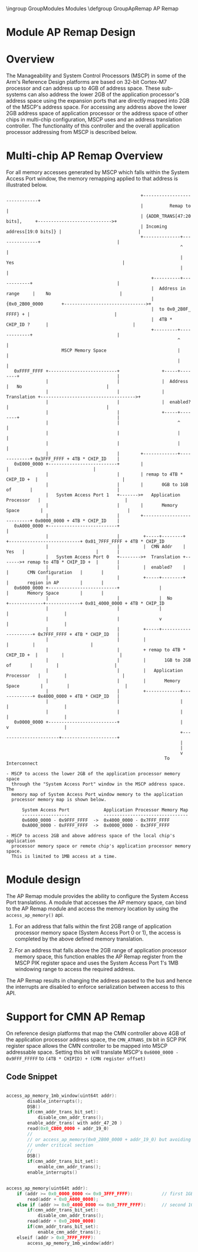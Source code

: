 \ingroup GroupModules Modules
\defgroup GroupApRemap AP Remap

Module AP Remap Design
======================

# Overview

The Manageability and System Control Processors (MSCP) in some of the Arm's
Reference Design platforms are based on 32-bit Cortex-M7 processor and can
address up to 4GB of address space. These sub-systems can also address the lower
2GB of the application processor's address space using the expansion ports that
are directly mapped into 2GB of the MSCP's address space. For accessing any
address above the lower 2GB address space of application processor or the
address space of other chips in multi-chip configuration, MSCP uses and an
address translation controller. The functionality of this controller and the
overall application processor addressing from MSCP is described below.

# Multi-chip AP Remap Overview

For all memory accesses generated by MSCP which falls within the System Access
Port window, the memory remapping applied to that address is illustrated below.

```
                                                   +------------------------------+
                                                   |          Remap to            |
                                                   | {ADDR_TRANS[47:20 bits],     +---------------------------->+
                                                   | Incoming address[19:0 bits]} |                             |
                                                   +--------------+---------------+                             |
                                                                  ^                                             |
                                                                  | Yes                                         |
                                                                  |                                             |
                                                       +----------+------------+                                |
                                                       |  Address in range     |    No                          |
                                                       |  {0x0_2B00_0000       +------------------------------->+
                                                       |  to 0x0_2B0F_ FFFF} + |                                |
                                                       |  4TB * CHIP_ID ?      |                                |
                                                       +---------+-------------+                                |
                                                                 ^                                              |
                     MSCP Memory Space                           |                                              |
                                                                 |                                              |
   0xFFFF_FFFF +--------------------------+                +-----+--------+                                     |
               |                          |                |  Address     |   No                                |
               |                          |                |  Translation +------------------------------------>+
               |                          |                |  enabled?    |                                     |
               |                          |                +-----+--------+                                     |
               |                          |                      ^                                              |
               |                          |                      |                                              |
               |                          |                      |                                              |
               |                          |        +-------------+-------------+ 0x3FFF_FFFF + 4TB * CHIP_ID    |
   0xE000_0000 +--------------------------+        |                           |                                |
               |                          |        | remap to 4TB * CHIP_ID +  |                                |
               |                          |        |       0GB to 1GB of       |                                |
               |   System Access Port 1   +------->+   Application Processor   |                                |
               |                          |        |       Memory Space        |                                |
               |                          |        +---------------------------+ 0x0000_0000 + 4TB * CHIP_ID    |
   0xA000_0000 +--------------------------+                                                                     |
               |                          |         +-----+--------+        +---------------------------+ 0x01_7FFF_FFFF + 4TB * CHIP_ID
               |                          |         |  CMN Addr    |  Yes   |                           |       |
               |   System Access Port 0   +-------->+  Translation +------->+ remap to 4TB * CHIP_ID +  |       |
               |                          |         |  enabled?    |        |       CMN Configuration   |       |
               |                          |         +-----+--------+        |       region in AP        |       |
   0x6000_0000 +--------------------------+               |                 |       Memory Space        |       |
               |                          |               |  No             +-------------+-------------+ 0x01_4000_0000 + 4TB * CHIP_ID
               |                          |               |                               |                     |
               |                          |               v                               |                     |
               |                          |         +-----+---------------------+ 0x7FFF_FFFF + 4TB * CHIP_ID   |
               |                          |         |                           |         |                     |
               |                          |         + remap to 4TB * CHIP_ID +  |         |                     |
               |                          |         |       1GB to 2GB of       |         |                     |
               |                          |         |   Application Processor   |         |                     |
               |                          |         |       Memory Space        |         |                     |
               |                          |         +-------------+-------------+ 0x4000_0000 + 4TB * CHIP_ID   |
               |                          |                       |                       |                     |
               |                          |                       |                       |                     |
   0x0000_0000 +--------------------------+                       |                       v                     |
                                                                  +-----------------------+---------------------+
                                                                  |
                                                                  |
                                                                  v
                                                            To Interconnect
```

    - MSCP to access the lower 2GB of the application processor memory space
      through the "System Access Port" window in the MSCP address space. The
      memory map of System Access Port window memory to the application
      processor memory map is shown below.

          System Access Port             Application Processor Memory Map
          ------------------             --------------------------------
          0x6000_0000 - 0x9FFF_FFFF  ->  0x4000_0000 - 0x7FFF_FFFF
          0xA000_0000 - 0xFFFF_FFFF  ->  0x0000_0000 - 0x3FFF_FFFF

    - MSCP to access 2GB and above address space of the local chip's application
      processor memory space or remote chip's application processor memory space.
      This is limited to 1MB access at a time.

# Module design

The AP Remap module provides the ability to configure the System Access Port
translations. A module that accesses the AP memory space, can bind to the AP
Remap module and access the memory location by using the `access_ap_memory()`
api.

1. For an address that falls within the first 2GB range of application processor
   memory space (System Access Port 0 or 1), the access is completed by the
   above defined memory translation.

2. For an address that falls above the 2GB range of application processor memory
   space, this function enables the AP Remap register from the MSCP PIK register
   space and uses the System Access Port 1's 1MB windowing range to access the
   required address.

The AP Remap results in changing the address passed to the bus and hence the
interrupts are disabled to enforce serialization between access to this API.

# Support for CMN AP Remap

On reference design platforms that map the CMN controller above 4GB of the
application processor address space, the `CMN_ATRANS_EN` bit in SCP PIK register
space allows the CMN controller to be mapped into MSCP addressable space.
Setting this bit will translate MSCP's `0x6000_0000 - 0x9FFF_FFFFF` to
`(4TB * CHIPID) + (CMN register offset)`

## Code Snippet

```c

access_ap_memory_1mb_window(uint64t addr):
        disable_interrupts();
        DSB()
        if(cmn_addr_trans_bit_set):
            disable_cmn_addr_trans();
        enable_addr_trans( with addr_47_20 )
        read(0x0_CB00_0000 + addr_19_0)
        //
        // or access_ap_memory(0x0_2B00_0000 + addr_19_0) but avoiding recursion
        // under critical section
        //
        DSB()
        if(cmn_addr_trans_bit_set):
            enable_cmn_addr_trans();
        enable_interrupts()


access_ap_memory(uint64t addr):
    if (addr >= 0x0_0000_0000 <= 0x0_3FFF_FFFF):           // first 1GB block
        read(addr + 0x0_A000_0000);
    else if (addr >= 0x0_4000_0000 <= 0x0_7FFF_FFFF):      // second 1GB block
        if(cmn_addr_trans_bit_set):
            disable_cmn_addr_trans();
        read(addr + 0x0_2000_0000)
        if(cmn_addr_trans_bit_set):
            enable_cmn_addr_trans();
    elseif (addr > 0x0_7FFF_FFFF):
        access_ap_memory_1mb_window(addr)
```
